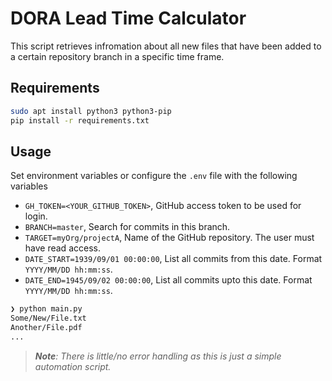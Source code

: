 # DORA Lead Time Calculator

This script retrieves infromation about all new files that have been added to a certain repository branch in a specific time frame.

## Requirements

```bash
sudo apt install python3 python3-pip
pip install -r requirements.txt
```

## Usage

Set environment variables or configure the `.env` file with the following variables

- `GH_TOKEN=<YOUR_GITHUB_TOKEN>`, GitHub access token to be used for login.
- `BRANCH=master`, Search for commits in this branch.
- `TARGET=myOrg/projectA`, Name of the GitHub repository. The user must have read access.
- `DATE_START=1939/09/01 00:00:00`, List all commits from this date. Format `YYYY/MM/DD hh:mm:ss`.
- `DATE_END=1945/09/02 00:00:00`, List all commits upto this date. Format `YYYY/MM/DD hh:mm:ss`.

```bash
❯ python main.py
Some/New/File.txt
Another/File.pdf
...
```

> _**Note**: There is little/no error handling as this is just a simple automation script._
